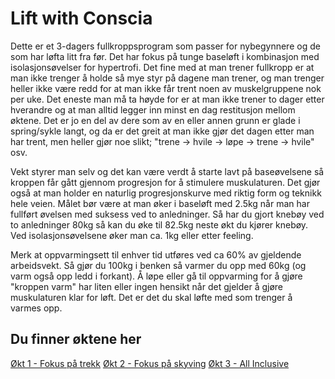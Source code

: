 # Lift with Conscia

Dette er et 3-dagers fullkroppsprogram som passer for nybegynnere og de som har løfta litt fra før. Det har fokus på tunge baseløft i kombinasjon med isolasjonsøvelser for hypertrofi. Det fine med at man trener fullkropp er at man ikke trenger å holde så mye styr på dagene man trener, og man trenger heller ikke være redd for at man ikke får trent noen av muskelgruppene nok per uke. Det eneste man må ta høyde for er at man ikke trener to dager etter hverandre og at man alltid legger inn minst en dag restitusjon mellom øktene. Det er jo en del av dere som av en eller annen grunn er glade i spring/sykle langt, og da er det greit at man ikke gjør det dagen etter man har trent, men heller gjør noe slikt; "trene -> hvile -> løpe -> trene -> hvile" osv.

Vekt styrer man selv og det kan være verdt å starte lavt på baseøvelsene så kroppen får gått gjennom progresjon for å stimulere muskulaturen. Det gjør også at man holder en naturlig progresjonskurve med riktig form og teknikk hele veien. Målet bør være at man øker i baseløft med 2.5kg når man har fullført øvelsen med suksess ved to anledninger. Så har du gjort knebøy ved to anledninger 80kg så kan du øke til 82.5kg neste økt du kjører knebøy. Ved isolasjonsøvelsene øker man ca. 1kg eller etter feeling. 

Merk at oppvarmingsett til enhver tid utføres ved ca 60% av gjeldende arbeidsvekt. Så gjør du 100kg i benken så varmer du opp med 60kg (og varm også opp ledd i forkant). Å løpe eller gå til oppvarming for å gjøre "kroppen varm" har liten eller ingen hensikt når det gjelder å gjøre muskulaturen klar for løft. Det er det du skal løfte med som trenger å varmes opp. 

## Du finner øktene her

[Økt 1 - Fokus på trekk](workouts/day1.md)
[Økt 2 - Fokus på skyving](workouts/day2.md)
[Økt 3 - All Inclusive](workouts/day3.md)
